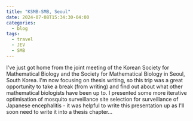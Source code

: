 ```yaml
---
title: "KSMB-SMB, Seoul"
date: 2024-07-08T15:34:30-04:00
categories:
  - blog
tags:
  - travel
  - JEV
  - SMB
---
```


I've just got home from the joint meeting of the Korean Society for Mathematical Biology and the Society for Mathematical Biology in Seoul, South Korea. I'm now focusing  on thesis writing, so this trip was a great opportunity to take a break (from writing) and find out about what other mathematical biologists have been up to. I presented some  more iterative optimisation of mosquito surveillance site selection for surveillance of Japanese encephalitis - it was helpful to write this presentation up as I'll soon need to write it into a thesis chapter...